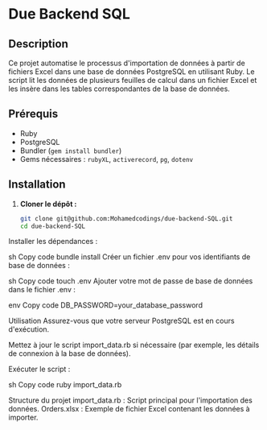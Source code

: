 # Due Backend SQL

## Description

Ce projet automatise le processus d'importation de données à partir de fichiers Excel dans une base de données PostgreSQL en utilisant Ruby. Le script lit les données de plusieurs feuilles de calcul dans un fichier Excel et les insère dans les tables correspondantes de la base de données.

## Prérequis

- Ruby
- PostgreSQL
- Bundler (`gem install bundler`)
- Gems nécessaires : `rubyXL`, `activerecord`, `pg`, `dotenv`

## Installation

1. **Cloner le dépôt :**

   ```sh
   git clone git@github.com:Mohamedcodings/due-backend-SQL.git
   cd due-backend-SQL
   
Installer les dépendances :

sh
Copy code
bundle install
Créer un fichier .env pour vos identifiants de base de données :

sh
Copy code
touch .env
Ajouter votre mot de passe de base de données dans le fichier .env :

env
Copy code
DB_PASSWORD=your_database_password


Utilisation
Assurez-vous que votre serveur PostgreSQL est en cours d'exécution.

Mettez à jour le script import_data.rb si nécessaire (par exemple, les détails de connexion à la base de données).

Exécuter le script :

sh
Copy code
ruby import_data.rb

Structure du projet
import_data.rb : Script principal pour l'importation des données.
Orders.xlsx : Exemple de fichier Excel contenant les données à importer.
